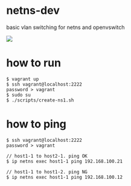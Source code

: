 # netns-dev
basic vlan switching for netns and openvswitch

![](図1.png)

# how to run
```
$ vagrant up
$ ssh vagrant@localhost:2222
password > vagrant
$ sudo su
$ ./scripts/create-ns1.sh
```

# how to ping
```
$ ssh vagrant@localhost:2222
password > vagrant

// host1-1 to host2-1. ping OK
$ ip netns exec host1-1 ping 192.168.100.21

// host1-1 to host1-2. ping NG
$ ip netns exec host1-1 ping 192.168.100.12
```
